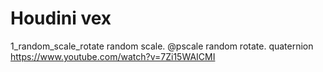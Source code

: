 # Houdini vex

1_random_scale_rotate 
  random scale. @pscale
  random rotate. quaternion
  https://www.youtube.com/watch?v=7Zi15WAICMI
